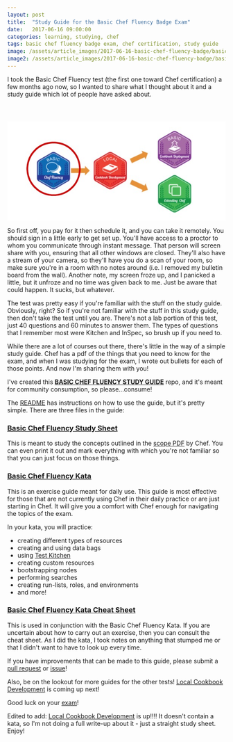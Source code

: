 ```yaml
---
layout: post
title:  "Study Guide for the Basic Chef Fluency Badge Exam"
date:   2017-06-16 09:00:00
categories: learning, studying, chef
tags: basic chef fluency badge exam, chef certification, study guide
image: /assets/article_images/2017-06-16-basic-chef-fluency-badge/basic-chef-fluency-badge.jpg
image2: /assets/article_images/2017-06-16-basic-chef-fluency-badge/basic-chef-fluency-badge-mobile.jpg
---
```

I took the Basic Chef Fluency test (the first one toward Chef certification) a few months ago now, so I wanted to share what I thought about it and a study guide which lot of people have asked about. 

<img src='/assets/article_images/2017-06-16-basic-chef-fluency-badge/badge-basic-chef-fluency.jpg' style='display: block; margin-left: auto; margin-right: auto; padding-top: 40px' />

So first off, you pay for it then schedule it, and you can take it remotely. You should sign in a little early to get set up. You'll have access to a proctor to whom you communicate through instant message. That person will screen share with you, ensuring that all other windows are closed. They'll also have a stream of your camera, so they'll have you do a scan of your room, so make sure you're in a room with no notes around (i.e. I removed my bulletin board from the wall). Another note, my screen froze up, and I panicked a little, but it unfroze and no time was given back to me. Just be aware that could happen. It sucks, but whatever.

The test was pretty easy if you're familiar with the stuff on the study guide. Obviously, right? So if you're not familiar with the stuff in this study guide, then don't take the test until you are. There's not a lab portion of this test, just 40 questions and 60 minutes to answer them. The types of questions that I remember most were Kitchen and InSpec, so brush up if you need to.

While there are a lot of courses out there, there's little in the way of a simple study guide. Chef has a pdf of the things that you need to know for the exam, and when I was studying for the exam, I wrote out bullets for each of those points. And now I'm sharing them with you! 

I've created this [**BASIC CHEF FLUENCY STUDY GUIDE**](https://github.com/anniehedgpeth/chef-certification-study-guides/tree/master/basic-chef-fluency) repo, and it's meant for community consumption, so please...consume! 

The [README](https://github.com/anniehedgpeth/chef-certification-study-guides/blob/master/basic-chef-fluency/README.md) has instructions on how to use the guide, but it's pretty simple. There are three files in the guide:

### [Basic Chef Fluency Study Sheet](https://github.com/anniehedgpeth/chef-certification-study-guides/blob/master/basic-chef-fluency/basic-chef-fluency-study-sheet.md)
This is meant to study the concepts outlined in the [scope PDF](https://training.chef.io/static/Basic_Chef_Fluency_Badge_Scope.pdf) by Chef. You can even print it out and mark everything with which you're not familiar so that you can just focus on those things.

### [Basic Chef Fluency Kata](https://github.com/anniehedgpeth/chef-certification-study-guides/blob/master/basic-chef-fluency/basic-chef-fluency-kata.md)
This is an exercise guide meant for daily use. This guide is most effective for those that are not currently using Chef in their daily practice or are just starting in Chef. It will give you a comfort with Chef enough for navigating the topics of the exam.

In your kata, you will practice:

  - creating different types of resources
  - creating and using data bags
  - using [Test Kitchen](http://kitchen.ci/)
  - creating custom resources
  - bootstrapping nodes
  - performing searches
  - creating run-lists, roles, and environments
  - and more!  

### [Basic Chef Fluency Kata Cheat Sheet](https://github.com/anniehedgpeth/chef-certification-study-guides/blob/master/basic-chef-fluency/basic-chef-fluency-study-sheet.md)
This is used in conjunction with the Basic Chef Fluency Kata. If you are uncertain about how to carry out an exercise, then you can consult the cheat sheet. As I did the kata, I took notes on anything that stumped me or that I didn't want to have to look up every time.

If you have improvements that can be made to this guide, please submit a [pull request](https://github.com/anniehedgpeth/chef-certification-study-guides/pulls) or [issue](https://github.com/anniehedgpeth/chef-certification-study-guides/issues)!

Also, be on the lookout for more guides for the other tests! [Local Cookbook Development](https://training.chef.io/local-cookbook-development-badge) is coming up next!

Good luck on your [exam](https://training.chef.io/basic-chef-fluency-badge)!

Edited to add: [Local Cookbook Development](https://github.com/anniehedgpeth/chef-certification-study-guides/blob/master/local-cookbook-development/local-cookbook-development-study-guide.md) is up!!!! It doesn't contain a kata, so I'm not doing a full write-up about it - just a straight study sheet. Enjoy!